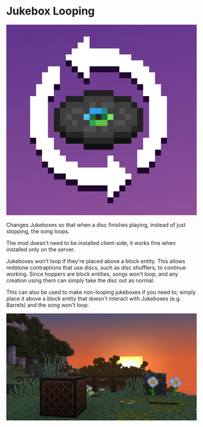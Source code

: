 # Jukebox Looping

![The Jukebox Looping mod icon](images/icon_high_res.png)

Changes Jukeboxes so that when a disc finishes playing, instead of just stopping, the song loops.

The mod doesn't need to be installed client-side, it works fine when installed only on the server.

Jukeboxes won't loop if they're placed above a block entity.
This allows redstone contraptions that use discs, such as disc shufflers, to continue working.
Since hoppers are block entities, songs won't loop, and any creation using them can simply take the disc out as normal.

This can also be used to make non-looping jukeboxes if you need to;
simply place it above a block entity that doesn't interact with Jukeboxes (e.g. Barrels) and the song won't loop.

![A screenshot of a Jukebox in a meadow during a sunset](images/sunset.png)